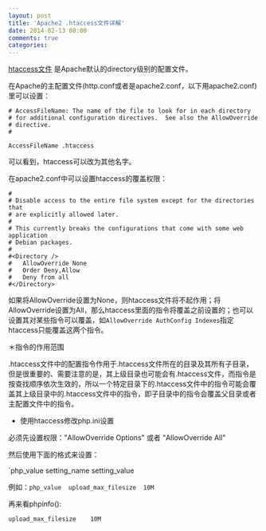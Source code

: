 ```yaml
---
layout: post
title: 'Apache2 .htaccess文件详解'
date: 2014-02-13 08:00
comments: true
categories: 
---
```

[htaccess文件](http://en.wikipedia.org/wiki/Htaccess) 是Apache默认的directory级别的配置文件。

在Apache的主配置文件(http.conf或者是apache2.conf，以下用apache2.conf)里可以设置：

```
# AccessFileName: The name of the file to look for in each directory
# for additional configuration directives.  See also the AllowOverride
# directive.
#

AccessFileName .htaccess
```

可以看到，htaccess可以改为其他名字。

在apache2.conf中可以设置htaccess的覆盖权限：

```
#
# Disable access to the entire file system except for the directories that
# are explicitly allowed later.
#
# This currently breaks the configurations that come with some web application
# Debian packages.
#
#<Directory />
#	AllowOverride None
#	Order Deny,Allow
#	Deny from all
#</Directory>
```

如果将AllowOverride设置为None，则htaccess文件将不起作用；将AllowOverride设置为All，那么htaccess里面的指令将覆盖之前设置的；也可以设置其对某些指令可以覆盖，如`AllowOverride AuthConfig Indexes`指定htaccess只能覆盖这两个指令。

＊指令的作用范围

.htaccess文件中的配置指令作用于.htaccess文件所在的目录及其所有子目录，但是很重要的、需要注意的是，其上级目录也可能会有.htaccess文件，而指令是按查找顺序依次生效的，所以一个特定目录下的.htaccess文件中的指令可能会覆盖其上级目录中的.htaccess文件中的指令，即子目录中的指令会覆盖父目录或者主配置文件中的指令。

* 使用htaccess修改php.ini设置

必须先设置权限："AllowOverride Options" 或者 "AllowOverride All"

然后使用下面的格式来设置：

`php_value setting_name setting_value

例如：`php_value  upload_max_filesize  10M` 

再来看phpinfo(): 

`upload_max_filesize	10M`
